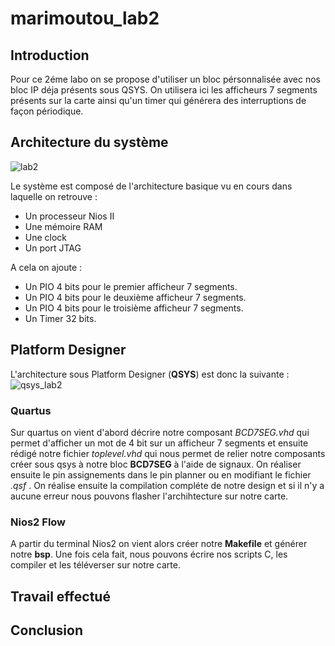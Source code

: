 # marimoutou_lab2
## Introduction
Pour ce 2éme labo on se propose d'utiliser un bloc pérsonnalisée avec nos bloc IP déja présents sous QSYS. 
On utilisera ici les afficheurs 7 segments présents sur la carte ainsi qu'un timer qui générera des interruptions de façon périodique. 

## Architecture du système
![lab2](https://github.com/ESN2024/marimoutou_lab2/assets/97475510/bac169a6-82a6-4ea6-b407-e101e92f97ed)

Le système est composé de l'architecture basique vu en cours dans laquelle on retrouve :

* Un processeur Nios II
* Une mémoire RAM
* Une clock
* Un port JTAG

A cela on ajoute :

* Un PIO 4 bits pour le premier afficheur 7 segments.
* Un PIO 4 bits pour le deuxième afficheur 7 segments.
* Un PIO 4 bits pour le troisième afficheur 7 segments.
* Un Timer 32 bits.

## Platform Designer
L'architecture sous Platform Designer (**QSYS**) est donc la suivante :
![qsys_lab2](https://github.com/ESN2024/marimoutou_lab2/assets/97475510/6376c0ee-8510-4b8c-8e7f-541f386db8b3)

### Quartus
Sur quartus on vient d'abord décrire notre composant *BCD7SEG.vhd* qui permet d'afficher un mot de 4 bit sur un afficheur 7 segments et ensuite rédigé notre fichier *toplevel.vhd* qui nous permet de relier notre composants créer sous qsys à notre bloc **BCD7SEG** à l'aide de signaux. On réaliser ensuite le pin assignements dans le pin planner ou en modifiant le fichier *.qsf* . 
On réalise ensuite la compilation compléte de notre design et si il n'y a aucune erreur nous pouvons flasher l'archihtecture sur notre carte.

### Nios2 Flow
A partir du terminal Nios2 on vient alors créer notre **Makefile** et générer notre **bsp**.
Une fois cela fait, nous pouvons écrire nos scripts C, les compiler et les téléverser sur notre carte.

## Travail effectué

## Conclusion
